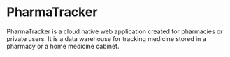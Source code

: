 # PharmaTracker

PharmaTracker is a cloud native web application created for pharmacies or private users. It is a data warehouse for tracking medicine stored in a pharmacy or a home medicine cabinet.
